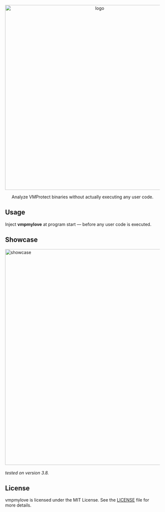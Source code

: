 <p align="center">
  <img src="https://github.com/user-attachments/assets/54f13f9d-87f4-41b3-add8-dcfeecded131" alt="logo" width="600"/>
</p>

<p align="center">
Analyze VMProtect binaries without actually executing any user code.
</p>

## Usage
Inject **vmpmylove** at program start — before any user code is executed.

## Showcase
<img src="https://github.com/user-attachments/assets/23291abe-a274-47cf-8b44-b237c1c75f0b" alt="showcase" width="700"/>
<br></br>
<em>tested on version 3.8.</em>

## License
vmpmylove is licensed under the MIT License. See the [LICENSE](LICENSE) file for more details.

